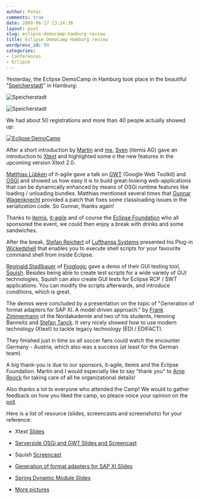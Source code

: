 ```yaml
---
author: Peter
comments: true
date: 2008-06-17 13:24:36
layout: post
slug: eclipse-democamp-hamburg-review
title: Eclipse DemoCamp Hamburg review
wordpress_id: 99
categories:
- Conferences
- Eclipse
---
```


Yesterday, the Eclipse DemoCamp in Hamburg took place in the beautiful "[Speicherstadt](http://de.wikipedia.org/wiki/Speicherstadt)" in Hamburg:








![Speicherstadt](http://farm4.static.flickr.com/3087/2587210416_4dc18af47f_m.jpg)


![Speicherstadt](http://farm4.static.flickr.com/3135/2587209784_211c01889a_m.jpg)



We had about 50 registrations and more than 40 people actually showed up:

[![Eclipse DemoCamp](http://farm4.static.flickr.com/3059/2586214951_30c2d13207.jpg)](http://www.flickr.com/photos/81029262@N00/2586214951/)

After a short introduction by [Martin](http://www.xing.com/profile/Martin_Lippert) and [me](http://www.xing.com/profile/Peter_Friese), [Sven](http://www.xing.com/profile/Sven_Efftinge) (itemis AG) gave an introduction to [Xtext](http://wiki.eclipse.org/Xtext) and highlighted some o the new features in the upcoming version Xtext 2.0.

[Matthias Lübken](http://www.xing.com/profile/Matthias_Luebken) of it-agile gave a talk on [GWT](http://code.google.com/webtoolkit/) (Google Web Toolkit) and [OSGi](http://www.osgi.org/Main/HomePage) and showed us how easy it is to build great-looking web-applications that can be dynamically enhanced by means of OSGi runtime features like loading / unloading bundles. Matthias mentioned several times that [Gunnar Wagenknecht](http://www.xing.com/profile/Gunnar_Wagenknecht) provided a patch that fixes some classloading issues in the serialization code. So Gunnar, thanks again!

Thanks to [itemis](http://www.itemis.eu), [it-agile](http://www.it-agile.de) and of course the [Eclipse Foundation](http://www.eclipse.org) who all sponsored the event, we could then enjoy a break with drinks and some sandwiches.

After the break, [Stefan Reichert](http://www.xing.com/profile/Stefan_Reichert5) of [Lufthansa Systems](http://www.lhsystems.com) presented his Plug-in [Wickedshell](http://www.wickedshell.net/) that enables you to execute shell scripts for your favourite command shell from inside Eclipse.

[Reginald Stadlbauer](http://www.xing.com/profile/Reginald_Stadlbauer) of [Froglogic](http://www.froglogic.com/) gave a demo of their GUI testing tool, [Squish](http://www.froglogic.com/pg?id=Products&category=squish&sub=overview&subsub=overview). Besides being able to create test scripts for a wide variety of GUI technologies, Squish can also create GUI tests for Eclipse RCP / SWT applications. You can modify the scripts afterwards, and introduce conditions, which is great.

The demos were concluded by a presentation on the topic of "Generation of format adapters for SAP XI. A model driven approach." by [Frank Zimmermann](http://www.xing.com/profile/Frank_Zimmermann74) of the Nordakademie and two of his students, Henning Banneitz and [Stefan Tanck](http://www.xing.com/profile/Stefan_Tanck). It very nicely showed how to use modern technology (Xtext) to tackle legacy technology (EDI / EDIFACT).

They finished just in time so all soccer fans could watch the encounter Germany - Austria, which also was a success (at least for the German team).

A big thank-you is due to our sponsors, it-agile, itemis and the Eclipse Foundation. Martin and I would especially like to say "thank you" to [Arne Roock](http://www.xing.com/profile/Arne_Roock) for taking care of all he organizational details!

Also thanks a lot to everyone who attended the Camp! We would to gather feedback on how you liked the camp, so pleace voice your opinion on the [poll](http://www.peterfriese.de/hamburg-eclipse-democamp-2008-poll/).

Here is a list of resource (slides, screencasts and screenshots) for your reference:



	
  * Xtext [Slides](http://wiki.eclipse.org/images/8/85/Xtext-Democamp.pdf)

	
  * [Serverside OSGi and GWT Slides and Screencast](http://luebken.com/?p=98)

	
  * Squish [Screencast](http://www.froglogic.com/download/demos/squish_java_rcp/squish_java_rcp.html)

	
  * [Generation of format adapters for SAP XI Slides](http://wiki.eclipse.org/images/7/7a/SAP_XI_model_driven.pdf)

	
  * [Spring Dynamic Module Slides](http://wiki.eclipse.org/images/d/d8/EclipseDemoCamp-SpringDM.pdf)

	
  * [More pictures](http://www.flickr.com/photos/81029262@N00/sets/72157605662715189/)



